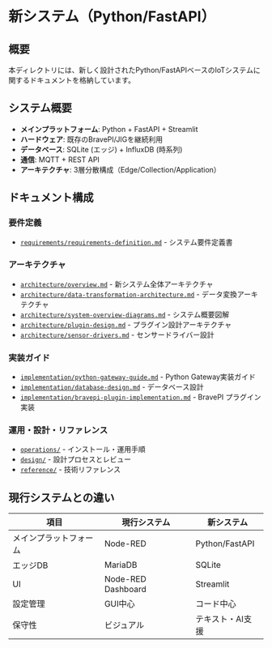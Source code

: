 # 新システム（Python/FastAPI）

## 概要

本ディレクトリには、新しく設計されたPython/FastAPIベースのIoTシステムに関するドキュメントを格納しています。

## システム概要

- **メインプラットフォーム**: Python + FastAPI + Streamlit
- **ハードウェア**: 既存のBravePI/JIGを継続利用
- **データベース**: SQLite (エッジ) + InfluxDB (時系列)
- **通信**: MQTT + REST API
- **アーキテクチャ**: 3層分散構成（Edge/Collection/Application）

## ドキュメント構成

### 要件定義
- [`requirements/requirements-definition.md`](requirements/requirements-definition.md) - システム要件定義書

### アーキテクチャ
- [`architecture/overview.md`](architecture/overview.md) - 新システム全体アーキテクチャ
- [`architecture/data-transformation-architecture.md`](architecture/data-transformation-architecture.md) - データ変換アーキテクチャ
- [`architecture/system-overview-diagrams.md`](architecture/system-overview-diagrams.md) - システム概要図解
- [`architecture/plugin-design.md`](architecture/plugin-design.md) - プラグイン設計アーキテクチャ
- [`architecture/sensor-drivers.md`](architecture/sensor-drivers.md) - センサードライバー設計

### 実装ガイド
- [`implementation/python-gateway-guide.md`](implementation/python-gateway-guide.md) - Python Gateway実装ガイド
- [`implementation/database-design.md`](implementation/database-design.md) - データベース設計
- [`implementation/bravepi-plugin-implementation.md`](implementation/bravepi-plugin-implementation.md) - BravePI プラグイン実装

### 運用・設計・リファレンス
- [`operations/`](operations/) - インストール・運用手順
- [`design/`](design/) - 設計プロセスとレビュー
- [`reference/`](reference/) - 技術リファレンス

## 現行システムとの違い

| 項目 | 現行システム | 新システム |
|------|-------------|------------|
| メインプラットフォーム | Node-RED | Python/FastAPI |
| エッジDB | MariaDB | SQLite |
| UI | Node-RED Dashboard | Streamlit |
| 設定管理 | GUI中心 | コード中心 |
| 保守性 | ビジュアル | テキスト・AI支援 |